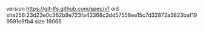 version https://git-lfs.github.com/spec/v1
oid sha256:23d23e0c362b9e723fa43368c3dd57558ee15c7d32872a3823baf199591e9fb4
size 19066
